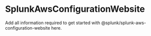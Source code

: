 # SplunkAwsConfigurationWebsite

Add all information required to get started with @splunk/splunk-aws-configuration-website here.
